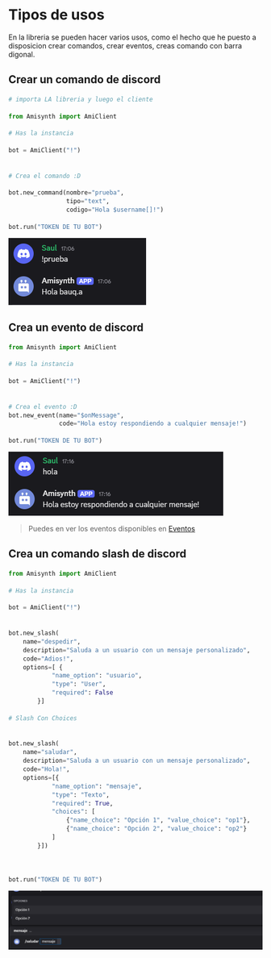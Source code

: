 # Tipos de usos

En la libreria se pueden hacer varios usos, como el hecho que he puesto a disposicion crear comandos, crear eventos, creas comando con barra digonal.

## Crear un comando de discord

```python
# importa LA libreria y luego el cliente

from Amisynth import AmiClient

# Has la instancia

bot = AmiClient("!")


# Crea el comando :D

bot.new_command(nombre="prueba",
                tipo="text",
                codigo="Hola $username[]!")

bot.run("TOKEN DE TU BOT")
```

![alt text](image-3.png)


## Crea un evento de discord


```python
from Amisynth import AmiClient

# Has la instancia

bot = AmiClient("!")


# Crea el evento :D
bot.new_event(name="$onMessage", 
              code="Hola estoy respondiendo a cualquier mensaje!")

bot.run("TOKEN DE TU BOT")
```

![alt text](image-4.png)

> Puedes en ver los eventos disponibles en [Eventos](/Eventos/)



## Crea un comando slash de discord


```python
from Amisynth import AmiClient

# Has la instancia

bot = AmiClient("!")


bot.new_slash(
    name="despedir",
    description="Saluda a un usuario con un mensaje personalizado",
    code="Adios!",
    options=[ {
            "name_option": "usuario",
            "type": "User",
            "required": False
        }]

# Slash Con Choices 


bot.new_slash(
    name="saludar",
    description="Saluda a un usuario con un mensaje personalizado",
    code="Hola!",
    options=[{
            "name_option": "mensaje",
            "type": "Texto",
            "required": True,
            "choices": [
                {"name_choice": "Opción 1", "value_choice": "op1"},
                {"name_choice": "Opción 2", "value_choice": "op2"}
            ]
        }])



bot.run("TOKEN DE TU BOT")
```

![alt text](image-5.png)